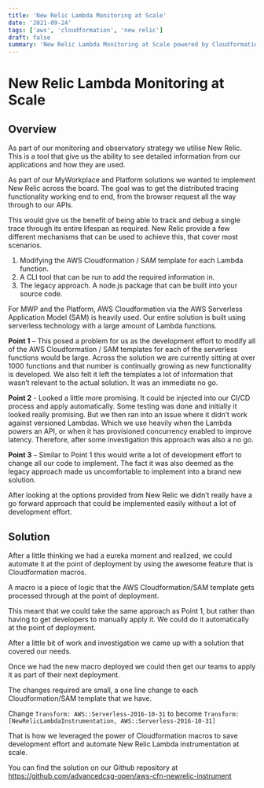 ```yaml
---
title: 'New Relic Lambda Monitoring at Scale'
date: '2021-09-24'
tags: ['aws', 'cloudformation', 'new relic']
draft: false
summary: 'New Relic Lambda Monitoring at Scale powered by Cloudformation Macros.'
---
```


# New Relic Lambda Monitoring at Scale

## Overview

As part of our monitoring and observatory strategy we utilise New Relic. This is a tool that give us the ability to see detailed information from our applications and how they are used.

As part of our MyWorkplace and Platform solutions we wanted to implement New Relic across the board. The goal was to get the distributed tracing functionality working end to end, from the browser request all the way through to our APIs. 

This would give us the benefit of being able to track and debug a single trace through its entire lifespan as required.
New Relic provide a few different mechanisms that can be used to achieve this, that cover most scenarios.

1.	Modifying the AWS Cloudformation / SAM template for each Lambda function.
2.	A CLI tool that can be run to add the required information in.
3.	The legacy approach. A node.js package that can be built into your source code.

For MWP and the Platform, AWS Cloudformation via the AWS Serverless Application Model (SAM) is heavily used. Our entire solution is built using serverless technology with a large amount of Lambda functions.

**Point 1** – This posed a problem for us as the development effort to modify all of the AWS Cloudformation / SAM templates for each of the serverless functions would be large. Across the solution we are currently sitting at over 1000 functions and that number is continually growing as new functionality is developed. We also felt it left the templates a lot of information that wasn’t relevant to the actual solution. It was an immediate no go.

**Point 2** - Looked a little more promising. It could be injected into our CI/CD process and apply automatically. Some testing was done and initially it looked really promising. But we then ran into an issue where it didn’t work against versioned Lambdas. Which we use heavily when the Lambda powers an API, or when it has provisioned concurrency enabled to improve latency.  Therefore, after some investigation this approach was also a no go.

**Point 3** – Similar to Point 1 this would write a lot of development effort to change all our code to implement. The fact it was also deemed as the legacy approach made us uncomfortable to implement into a brand new solution.

After looking at the options provided from New Relic we didn’t really have a go forward approach that could be implemented easily without a lot of development effort. 

## Solution

After a little thinking we had a eureka moment and realized, we could automate it at the point of deployment by using the awesome feature that is Cloudformation macros. 

A macro is a piece of logic that the AWS Cloudformation/SAM template gets processed through at the point of deployment.

This meant that we could take the same approach as Point 1, but rather than having to get developers to manually apply it. We could do it automatically at the point of deployment.

After a little bit of work and investigation we came up with a solution that covered our needs.

Once we had the new macro deployed we could then get our teams to apply it as part of their next deployment.

The changes required are small, a one line change to each Cloudformation/SAM template that we have.

Change `Transform: AWS::Serverless-2016-10-31` to become `Transform: [NewRelicLambdaInstrumentation, AWS::Serverless-2016-10-31]`

That is how we leveraged the power of Cloudformation macros to save development effort and automate New Relic Lambda instrumentation at scale.

You can find the solution on our Github repository at https://github.com/advancedcsg-open/aws-cfn-newrelic-instrument
